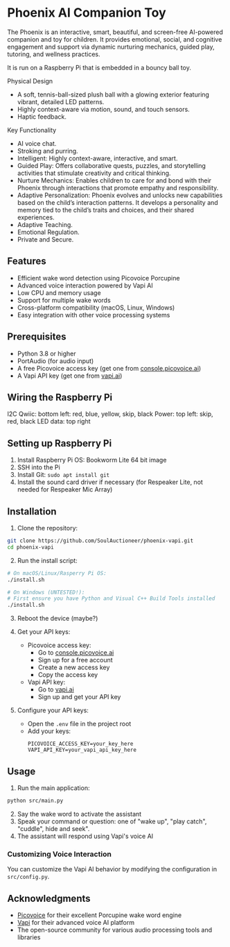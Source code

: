 # Phoenix AI Companion Toy

The Phoenix is an interactive, smart, beautiful, and screen-free AI-powered companion and toy for children. It provides emotional, social, and cognitive engagement and support via dynamic nurturing mechanics, guided play, tutoring, and wellness practices. 

It is run on a Raspberry Pi that is embedded in a bouncy ball toy.

Physical Design
- A soft, tennis-ball-sized plush ball with a glowing exterior featuring vibrant, detailed LED patterns.
- Highly context-aware via motion, sound, and touch sensors.
- Haptic feedback.

Key Functionality
- AI voice chat.
- Stroking and purring.
- Intelligent: Highly context-aware, interactive, and smart.
- Guided Play: Offers collaborative quests, puzzles, and storytelling activities that stimulate creativity and critical thinking.
- Nurture Mechanics: Enables children to care for and bond with their Phoenix through interactions that promote empathy and responsibility.
- Adaptive Personalization: Phoenix evolves and unlocks new capabilities based on the child’s interaction patterns. It develops a personality and memory tied to the child’s traits and choices, and their shared experiences.
- Adaptive Teaching.
- Emotional Regulation.
- Private and Secure.


## Features

- Efficient wake word detection using Picovoice Porcupine
- Advanced voice interaction powered by Vapi AI
- Low CPU and memory usage
- Support for multiple wake words
- Cross-platform compatibility (macOS, Linux, Windows)
- Easy integration with other voice processing systems

## Prerequisites

- Python 3.8 or higher
- PortAudio (for audio input)
- A free Picovoice access key (get one from [console.picovoice.ai](https://console.picovoice.ai))
- A Vapi API key (get one from [vapi.ai](https://vapi.ai))

## Wiring the Raspberry Pi
I2C Qwiic: bottom left: red, blue, yellow, skip, black
Power: top left: skip, red, black
LED data: top right

## Setting up Raspberry Pi

1. Install Raspberry Pi OS: Bookworm Lite 64 bit image
2. SSH into the Pi
3. Install Git: `sudo apt install git`
4. Install the sound card driver if necessary (for Respeaker Lite, not needed for Respeaker Mic Array)

## Installation

1. Clone the repository:
```bash
git clone https://github.com/SoulAuctioneer/phoenix-vapi.git
cd phoenix-vapi
```

2. Run the install script:
```bash
# On macOS/Linux/Rasperry Pi OS:
./install.sh

# On Windows (UNTESTED!):
# First ensure you have Python and Visual C++ Build Tools installed
./install.sh
```

3. Reboot the device (maybe?)

4. Get your API keys:
   - Picovoice access key:
     - Go to [console.picovoice.ai](https://console.picovoice.ai)
     - Sign up for a free account
     - Create a new access key
     - Copy the access key
   - Vapi API key:
     - Go to [vapi.ai](https://vapi.ai)
     - Sign up and get your API key

5. Configure your API keys:
   - Open the `.env` file in the project root
   - Add your keys:
     ```
     PICOVOICE_ACCESS_KEY=your_key_here
     VAPI_API_KEY=your_vapi_api_key_here
     ```

## Usage

1. Run the main application:
```bash
python src/main.py
```

2. Say the wake word to activate the assistant
3. Speak your command or question: one of "wake up", "play catch", "cuddle", hide and seek".
4. The assistant will respond using Vapi's voice AI

### Customizing Voice Interaction

You can customize the Vapi AI behavior by modifying the configuration in `src/config.py`.

## Acknowledgments

- [Picovoice](https://picovoice.ai) for their excellent Porcupine wake word engine
- [Vapi](https://vapi.ai) for their advanced voice AI platform
- The open-source community for various audio processing tools and libraries